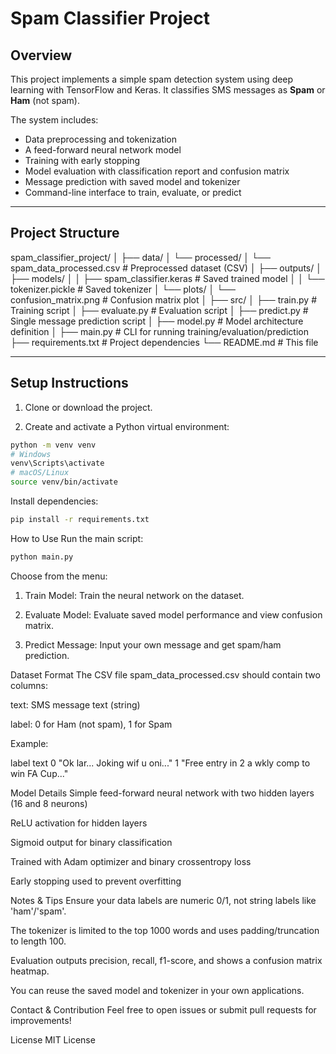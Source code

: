 # Spam Classifier Project

## Overview
This project implements a simple spam detection system using deep learning with TensorFlow and Keras. It classifies SMS messages as **Spam** or **Ham** (not spam).

The system includes:
- Data preprocessing and tokenization
- A feed-forward neural network model
- Training with early stopping
- Model evaluation with classification report and confusion matrix
- Message prediction with saved model and tokenizer
- Command-line interface to train, evaluate, or predict

---

## Project Structure

spam_classifier_project/
│
├── data/
│ └── processed/
│ └── spam_data_processed.csv # Preprocessed dataset (CSV)
│
├── outputs/
│ ├── models/
│ │ ├── spam_classifier.keras # Saved trained model
│ │ └── tokenizer.pickle # Saved tokenizer
│ └── plots/
│ └── confusion_matrix.png # Confusion matrix plot
│
├── src/
│ ├── train.py # Training script
│ ├── evaluate.py # Evaluation script
│ ├── predict.py # Single message prediction script
│ ├── model.py # Model architecture definition
│
├── main.py # CLI for running training/evaluation/prediction
├── requirements.txt # Project dependencies
└── README.md # This file


---

## Setup Instructions

1. Clone or download the project.

2. Create and activate a Python virtual environment:

```bash
python -m venv venv
# Windows
venv\Scripts\activate
# macOS/Linux
source venv/bin/activate
```

Install dependencies:

```bash
pip install -r requirements.txt
```

How to Use
Run the main script:

```bash
python main.py
```

Choose from the menu:

1. Train Model: Train the neural network on the dataset.

2. Evaluate Model: Evaluate saved model performance and view confusion matrix.

3. Predict Message: Input your own message and get spam/ham prediction.

Dataset Format
The CSV file spam_data_processed.csv should contain two columns:

text: SMS message text (string)

label: 0 for Ham (not spam), 1 for Spam

Example:

label	text
0	"Ok lar... Joking wif u oni..."
1	"Free entry in 2 a wkly comp to win FA Cup..."

Model Details
Simple feed-forward neural network with two hidden layers (16 and 8 neurons)

ReLU activation for hidden layers

Sigmoid output for binary classification

Trained with Adam optimizer and binary crossentropy loss

Early stopping used to prevent overfitting

Notes & Tips
Ensure your data labels are numeric 0/1, not string labels like 'ham'/'spam'.

The tokenizer is limited to the top 1000 words and uses padding/truncation to length 100.

Evaluation outputs precision, recall, f1-score, and shows a confusion matrix heatmap.

You can reuse the saved model and tokenizer in your own applications.

Contact & Contribution
Feel free to open issues or submit pull requests for improvements!

License
MIT License

